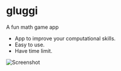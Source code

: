 # gluggi
A fun math game app

* App to improve your computational skills.
* Easy to use.
* Have time limit.

![Screenshot](https://user-images.githubusercontent.com/96824788/194694189-548f38cb-e5d6-4beb-9923-a415e682fb55.png)
